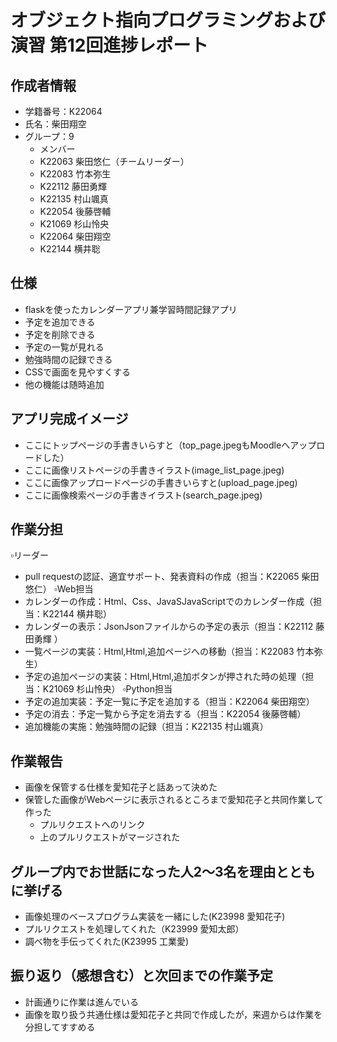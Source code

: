 # オブジェクト指向プログラミングおよび演習 第12回進捗レポート

## 作成者情報

- 学籍番号：K22064
- 氏名：柴田翔空
- グループ：9
  - メンバー
   - K22063 柴田悠仁（チームリーダー）
   - K22083 竹本弥生
   - K22112 藤田勇輝    
   - K22135 村山颯真
   - K22054 後藤啓輔
   - K21069 杉山怜央
   - K22064 柴田翔空
   - K22144 横井聡

## 仕様

- flaskを使ったカレンダーアプリ兼学習時間記録アプリ
- 予定を追加できる
- 予定を削除できる
- 予定の一覧が見れる
- 勉強時間の記録できる
- CSSで画面を見やすくする
- 他の機能は随時追加

## アプリ完成イメージ

- ここにトップページの手書きいらすと（top_page.jpegもMoodleへアップロードした）
- ここに画像リストページの手書きイラスト(image_list_page.jpeg)
- ここに画像アップロードページの手書きいらすと(upload_page.jpeg)
- ここに画像検索ページの手書きイラスト(search_page.jpeg)

## 作業分担

▫️リーダー
- pull requestの認証、適宜サポート、発表資料の作成（担当：K22065 柴田悠仁）
▫️Web担当
- カレンダーの作成：Html、Css、JavaSJavaScriptでのカレンダー作成（担当：K22144 横井聡）
- カレンダーの表示：JsonJsonファイルからの予定の表示（担当：K22112 藤田勇輝 ）
- 一覧ページの実装：Html,Html,追加ページへの移動（担当：K22083 竹本弥生）
- 予定の追加ページの実装：Html,Html,追加ボタンが押された時の処理（担当：K21069 杉山怜央）
▫️Python担当
- 予定の追加実装：予定一覧に予定を追加する（担当：K22064 柴田翔空）
- 予定の消去：予定一覧から予定を消去する（担当：K22054 後藤啓輔）
- 追加機能の実施：勉強時間の記録（担当：K22135 村山颯真）


## 作業報告

- 画像を保管する仕様を愛知花子と話あって決めた
- 保管した画像がWebページに表示されるところまで愛知花子と共同作業して作った
  - プルリクエストへのリンク
  - 上のプルリクエストがマージされた

## グループ内でお世話になった人2〜3名を理由とともに挙げる

- 画像処理のベースプログラム実装を一緒にした(K23998 愛知花子)
- プルリクエストを処理してくれた（K23999 愛知太郎）
- 調べ物を手伝ってくれた(K23995 工業愛)

## 振り返り（感想含む）と次回までの作業予定

- 計画通りに作業は進んでいる
- 画像を取り扱う共通仕様は愛知花子と共同で作成したが，来週からは作業を分担してすすめる
